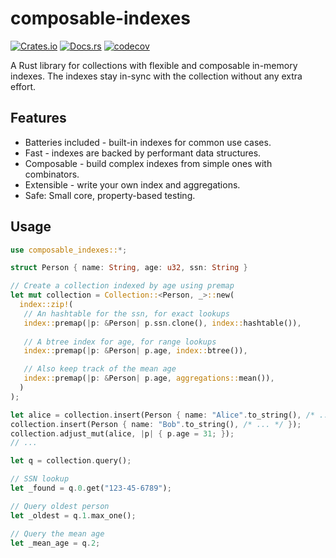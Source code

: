# composable-indexes

[![Crates.io](https://img.shields.io/crates/v/composable_indexes.svg)](https://crates.io/composable-indexes)
[![Docs.rs](https://img.shields.io/badge/docs.rs-composable--indexes-blue)](https://docs.rs/composable-indexes)
[![codecov](https://codecov.io/gh/utdemir/composable-indexes/branch/main/graph/badge.svg?token=CYXNRQQ07B)](https://codecov.io/gh/utdemir/composable-indexes)

A Rust library for collections with flexible and composable in-memory indexes. The indexes stay in-sync with the collection without any extra effort.

## Features

- Batteries included - built-in indexes for common use cases.
- Fast - indexes are backed by performant data structures.
- Composable - build complex indexes from simple ones with combinators.
- Extensible - write your own index and aggregations.
- Safe: Small core, property-based testing.

## Usage

```rust
use composable_indexes::*;

struct Person { name: String, age: u32, ssn: String }

// Create a collection indexed by age using premap
let mut collection = Collection::<Person, _>::new(
  index::zip!(
   // An hashtable for the ssn, for exact lookups
   index::premap(|p: &Person| p.ssn.clone(), index::hashtable()),
   
   // A btree index for age, for range lookups
   index::premap(|p: &Person| p.age, index::btree()),

   // Also keep track of the mean age
   index::premap(|p: &Person| p.age, aggregations::mean()),
  )
);

let alice = collection.insert(Person { name: "Alice".to_string(), /* ... */ });
collection.insert(Person { name: "Bob".to_string(), /* ... */ });
collection.adjust_mut(alice, |p| { p.age = 31; });
// ...

let q = collection.query();

// SSN lookup
let _found = q.0.get("123-45-6789");

// Query oldest person
let _oldest = q.1.max_one();

// Query the mean age
let _mean_age = q.2;
```